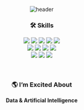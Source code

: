 <div align="center">
  
![header](https://capsule-render.vercel.app/api?type=transparent&color=purple&height=300&section=header&text=Soojeoong's%20Github&fontSize=50)

###  🛠️ Skills  

<!-- 프로그래밍 언어 -->
<img src="https://img.shields.io/badge/python-3776AB?style=flat-square&logo=python&logoColor=white" />
<img src="https://img.shields.io/badge/c-00599C?style=flat-square&logo=c&logoColor=white" />
<!-- 프론트엔드 -->
<img src="https://img.shields.io/badge/html5-E34F26?style=flat-square&logo=html5&logoColor=white" />
<img src="https://img.shields.io/badge/css3-1572B6?style=flat-square&logo=css3&logoColor=white" />
<img src="https://img.shields.io/badge/javascript-F7DF1E?style=flat-square&logo=javascript&logoColor=black" />
<br>

<!-- 데이터베이스 -->
<img src="https://img.shields.io/badge/mysql-4479A1?style=flat-square&logo=mysql&logoColor=white" />
<!-- 머신러닝/딥러닝 -->
<img src="https://img.shields.io/badge/pytorch-EE4C2C?style=flat-square&logo=pytorch&logoColor=white" />
<!-- 운영체제 및 자동화 -->
<img src="https://img.shields.io/badge/linux-FCC624?style=flat-square&logo=linux&logoColor=black" />
<img src="https://img.shields.io/badge/selenium-43B02A?style=flat-square&logo=selenium&logoColor=white" />
<br>

<!-- 버전 관리 및 협업 -->
<img src="https://img.shields.io/badge/Visual%20Studio%20Code-007ACC?style=flat-square&logo=visualstudiocode&logoColor=white" />
<img src="https://img.shields.io/badge/git-F05032?style=flat-square&logo=git&logoColor=white" />
<img src="https://img.shields.io/badge/github-181717?style=flat-square&logo=github&logoColor=white" />
<br>
<br>
<br>

  
### 🌎 I’m Excited About
**Data & Artificial Intelligence** <br>
<br>
<br>
<br>

<!--
### 🏃‍➡️ Experiences 

<div align="left">
  
- **2020.03 -**  : Data Science, Sejong University (SJU)  
- **2022.09 - 2022.12**  :  SAI(Sejong Artificial Intelligence & Machine Learning, 세종대 인공지능 동아리)
- **2022.11 - 2023.01**  : Cell Dynamics Laboratory @ SJU (Undergraduate Research Intern)
- **2023.06 - 2023.08** : 데이터 청년 캠퍼스 자연어처리 2023
    - YOLO와 문장 생성 모델을 이용한 반려동물 식단 관리 서비스
- **2024.03 - 2024.10** : [이상치 예측을 통한 집중호우 예측(Weather Forecasting)](https://github.com/Soojeoong/Anomaly-Forecast) 
  - **2024.06** 세종대 AI+DS 창의설계경진대회 : 레이더 이미지를 활용한 이상치 예측을 통한 집중호우 예측 🏆
  - **2024.10** 세종대 창의학기제 우수성과사례 발표대회 : 레이더 데이터와 mixture of experts를 통한 이상치 예측(후속 연구) 🥉
- **2024.03 - 2024.08** : FNAI(Food & Nutrition Artificial Intelligence Laboratory) Lab @ SJU (Undergraduate Research Intern)
- **2024.08 - 2025.02** : NAVER BoostCamp 7th (Computer Vision Track) 
  - **2024.09**: [ImageNet Sketch 이미지 분류](https://github.com/Soojeoong/level1-imageclassification-cv-07)  
  - **2024.10**: [재활용 품목 분류를 위한 Object Detection](https://github.com/Soojeoong/level2-objectdetection-cv-07)  (3위)
  - **2024.10 - 2024.11**: [다국어 영수증 OCR](https://github.com/Soojeoong/level2-cv-datacentric-cv-07)  (4위)
  - **2024.11**: [Hand Bone Image Segmentation](https://github.com/Soojeoong/level2-cv-semanticsegmentation-cv-02-lv3) (7위)
</div>      



<!--
![Header](./github-header-image_kim.png)
![Soojeoong's github stats](https://github-readme-stats.vercel.app/api?username=Soojeoong)

- 🔭 I’m currently working on ...
- 🌱 I’m currently learning ...
- 👯 I’m looking to collaborate on ...
- 🤔 I’m looking for help with ...
- 💬 Ask me about ...
- 📫 How to reach me: ...
- 😄 Pronouns: ...
- ⚡ Fun fact: ...
-->
<!-- ![header](https://capsule-render.vercel.app/api?type=transparent&color=purple&height=300&section=header&text=capsule%20render&fontSize=90) -->
<!--
[![Top Langs](https://github-readme-stats.vercel.app/api/top-langs/?username=Soojeoong&layout=compact&theme=radical)](https://github.com/Soojeoong/github-readme-stats)

![Anurag's GitHub stats](https://github-readme-stats.vercel.app/api?username=Soojeoong&show_icons=true&theme=radical)
-->
<!-- [![Hits](https://hits.seeyoufarm.com/api/count/incr/badge.svg?url=https%3A%2F%2Fgithub.com%2FSoojeoong&count_bg=%2379C83D&title_bg=%23555555&icon=linode.svg&icon_color=%23E7E7E7&title=hits&edge_flat=false)](https://hits.seeyoufarm.com) -->
